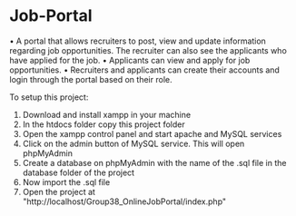 # Job-Portal
• A portal that allows recruiters to post, view and update information regarding job opportunities. The recruiter can also see the applicants who have applied for the job.
• Applicants can view and apply for job opportunities.
• Recruiters and applicants can create their accounts and login through the portal based on their role.

To setup this project:
1. Download and install xampp in your machine
2. In the htdocs folder copy this project folder
3. Open the xampp control panel and start apache and MySQL services
4. Click on the admin button of MySQL service. This will open phpMyAdmin 
5. Create a database on phpMyAdmin with the name of the .sql file in the database folder of the project
6. Now import the .sql file 
7. Open the project at "http://localhost/Group38_OnlineJobPortal/index.php"
